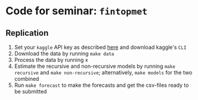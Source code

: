 # Code for seminar: `fintopmet`

## Replication

1. Set your `kaggle` API key as described [here](https://www.kaggle.com/docs/api) and download kaggle's `CLI`
2. Download the data by running `make data`
3. Process the data by running x
4. Estimate the recursive and non-recursive models by running `make recursive` and `make non-recursive`; alternatively, `make models` for the two combined
5. Run `make forecast` to make the forecasts and get the csv-files ready to be submitted
